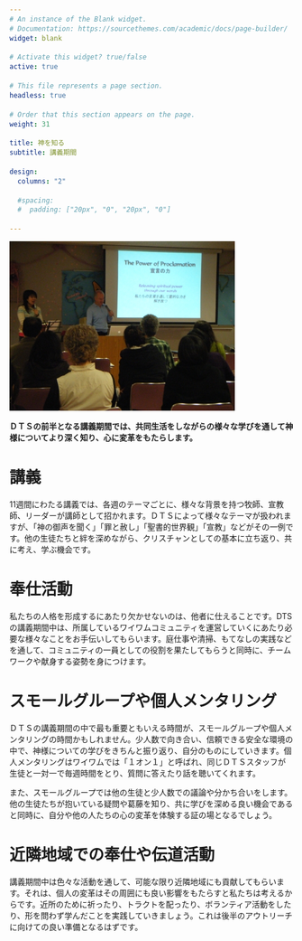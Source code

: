 ```yaml
---
# An instance of the Blank widget.
# Documentation: https://sourcethemes.com/academic/docs/page-builder/
widget: blank

# Activate this widget? true/false
active: true

# This file represents a page section.
headless: true

# Order that this section appears on the page.
weight: 31

title: 神を知る
subtitle: 講義期間

design:
  columns: "2"

  #spacing:
  #  padding: ["20px", "0", "20px", "0"]

---
```


![講義](lecture.JPG)

**ＤＴＳの前半となる講義期間では、共同生活をしながらの様々な学びを通して神様についてより深く知り、心に変革をもたらします。**

# 講義

11週間にわたる講義では、各週のテーマごとに、様々な背景を持つ牧師、宣教師、リーダーが講師として招かれます。ＤＴＳによって様々なテーマが扱われますが、「神の御声を聞く」「罪と赦し」「聖書的世界観」「宣教」などがその一例です。他の生徒たちと絆を深めながら、クリスチャンとしての基本に立ち返り、共に考え、学ぶ機会です。

# 奉仕活動

私たちの人格を形成するにあたり欠かせないのは、他者に仕えることです。DTSの講義期間中は、所属しているワイワムコミュニティを運営していくにあたり必要な様々なことをお手伝いしてもらいます。庭仕事や清掃、もてなしの実践などを通して、コミュニティの一員としての役割を果たしてもらうと同時に、チームワークや献身する姿勢を身につけます。

# スモールグループや個人メンタリング

ＤＴＳの講義期間の中で最も重要ともいえる時間が、スモールグループや個人メンタリングの時間かもしれません。少人数で向き合い、信頼できる安全な環境の中で、神様についての学びをきちんと振り返り、自分のものにしていきます。個人メンタリングはワイワムでは「１オン１」と呼ばれ、同じＤＴＳスタッフが生徒と一対一で毎週時間をとり、質問に答えたり話を聴いてくれます。

また、スモールグループでは他の生徒と少人数での議論や分かち合いをします。他の生徒たちが抱いている疑問や葛藤を知り、共に学びを深める良い機会であると同時に、自分や他の人たちの心の変革を体験する証の場となるでしょう。

# 近隣地域での奉仕や伝道活動

講義期間中は色々な活動を通して、可能な限り近隣地域にも貢献してもらいます。それは、個人の変革はその周囲にも良い影響をもたらすと私たちは考えるからです。近所のために祈ったり、トラクトを配ったり、ボランティア活動をしたり、形を問わず学んだことを実践していきましょう。これは後半のアウトリーチに向けての良い準備となるはずです。
